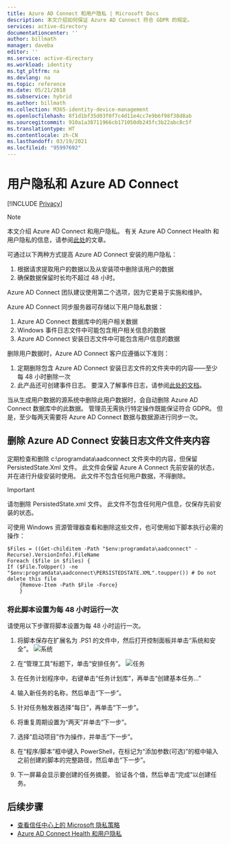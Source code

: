 ```yaml
---
title: Azure AD Connect 和用户隐私 | Microsoft Docs
description: 本文介绍如何保证 Azure AD Connect 符合 GDPR 的规定。
services: active-directory
documentationcenter: ''
author: billmath
manager: daveba
editor: ''
ms.service: active-directory
ms.workload: identity
ms.tgt_pltfrm: na
ms.devlang: na
ms.topic: reference
ms.date: 05/21/2018
ms.subservice: hybrid
ms.author: billmath
ms.collection: M365-identity-device-management
ms.openlocfilehash: 8f1d1bf35d03f0f7c4d11e4cc7e9b6f98f38d8ab
ms.sourcegitcommit: 910a1a38711966cb171050db245fc3b22abc8c5f
ms.translationtype: HT
ms.contentlocale: zh-CN
ms.lasthandoff: 03/19/2021
ms.locfileid: "95997692"
---
```

# <a name="user-privacy-and-azure-ad-connect"></a>用户隐私和 Azure AD Connect 

[!INCLUDE [Privacy](../../../includes/gdpr-intro-sentence.md)]

>[!NOTE] 
>本文介绍 Azure AD Connect 和用户隐私。  有关 Azure AD Connect Health 和用户隐私的信息，请参阅[此处](reference-connect-health-user-privacy.md)的文章。

可通过以下两种方式提高 Azure AD Connect 安装的用户隐私：

1.  根据请求提取用户的数据以及从安装项中删除该用户的数据
2.  确保数据保留时长均不超过 48 小时。

Azure AD Connect 团队建议使用第二个选项，因为它更易于实施和维护。

Azure AD Connect 同步服务器可存储以下用户隐私数据：
1.  Azure AD Connect 数据库中的用户相关数据
2.  Windows 事件日志文件中可能包含用户相关信息的数据
3.  Azure AD Connect 安装日志文件中可能包含用户信息的数据

删除用户数据时，Azure AD Connect 客户应遵循以下准则：
1.  定期删除包含 Azure AD Connect 安装日志文件的文件夹中的内容——至少每 48 小时删除一次
2.  此产品还可创建事件日志。  要深入了解事件日志，请参阅[此处的文档](/windows/win32/wes/windows-event-log)。

当从生成用户数据的源系统中删除此用户数据时，会自动删除 Azure AD Connect 数据库中的此数据。 管理员无需执行特定操作既能保证符合 GDPR。  但是，至少每两天需要将 Azure AD Connect 数据与数据源进行同步一次。

## <a name="delete-the-azure-ad-connect-installation-log-file-folder-contents"></a>删除 Azure AD Connect 安装日志文件文件夹内容
定期检查和删除 c:\programdata\aadconnect 文件夹中的内容，但保留 PersistedState.Xml 文件。 此文件会保留 Azure A Connect 先前安装的状态，并在进行升级安装时使用。 此文件不包含任何用户数据，不得删除。

>[!IMPORTANT]
>请勿删除 PersistedState.xml 文件。  此文件不包含任何用户信息，仅保存先前安装的状态。

可使用 Windows 资源管理器查看和删除这些文件，也可使用如下脚本执行必需的操作：


```
$Files = ((Get-childitem -Path "$env:programdata\aadconnect" -Recurse).VersionInfo).FileName
Foreach ($file in $files) {
If ($File.ToUpper() -ne "$env:programdata\aadconnect\PERSISTEDSTATE.XML".toupper()) # Do not delete this file
    {Remove-Item -Path $File -Force}
    } 
```

### <a name="schedule-this-script-to-run-every-48-hours"></a>将此脚本设置为每 48 小时运行一次
请使用以下步骤将脚本设置为每 48 小时运行一次。

1.  将脚本保存在扩展名为 .PS1 的文件中，然后打开控制面板并单击“系统和安全”。
    ![系统](./media/reference-connect-user-privacy/gdpr2.png)

2.  在“管理工具”标题下，单击“安排任务”。
    ![任务](./media/reference-connect-user-privacy/gdpr3.png)
3.  在任务计划程序中，右键单击“任务计划库”，再单击“创建基本任务...”
4.  输入新任务的名称，然后单击“下一步”。
5.  针对任务触发器选择“每日”，再单击“下一步”。
6.  将重复周期设置为“两天”并单击“下一步”。
7.  选择“启动项目”作为操作，并单击“下一步”。
8.  在“程序/脚本”框中键入 PowerShell，在标记为“添加参数(可选)”的框中输入之前创建的脚本的完整路径，然后单击“下一步”。
9.  下一屏幕会显示要创建的任务摘要。 验证各个值，然后单击“完成”以创建任务。



## <a name="next-steps"></a>后续步骤
* [查看信任中心上的 Microsoft 隐私策略](https://www.microsoft.com/trustcenter)
* [Azure AD Connect Health 和用户隐私](reference-connect-health-user-privacy.md)